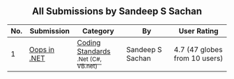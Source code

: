 ﻿<div align="center">

## All Submissions by Sandeep S Sachan

</div>

No.  | Submission | Category | By   | User Rating
---- | ---------- | -------- | ---- | -----------
1 | [Oops in \.NET<br />](https://github.com/Planet-Source-Code/sandeep-s-sachan-oops-in-net__10-5519) | [Coding Standards<br /><sup>.Net (C#, VB.net)</sup>](../ByCategory/coding-standards__10-33.md) | Sandeep S Sachan | 4.7 (47 globes from 10 users)
